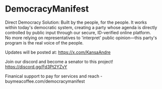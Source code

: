 # DemocracyManifest
Direct Democracy Solution: Built by the people, for the people. It works within today's democratic system, creating a party whose agenda is directly controlled by public input through our secure, ID-verified online platform. No more relying on representatives to 'interpret' public opinion—this party's program is the real voice of the people.

Updates will be posted at: https://x.com/KansaAndre

Join our discord and become a senator to this project! 
https://discord.gg/Fd3Pt2YZvY

Finanical support to pay for services and reach - buymeacoffee.com/democracymanifest
